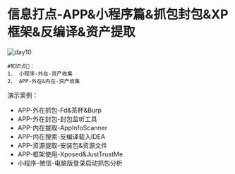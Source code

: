 # 信息打点-APP&小程序篇&抓包封包&XP框架&反编译&资产提取

![day10](/Users/yangluchao/Documents/GitHub/security/image/day10.png)





```
#知识点：
1、 小程序-外在-资产收集
2、 APP-外在&内在-资产收集
```

演示案例：

-   APP-外在抓包-Fd&茶杯&Burp
-   APP-外在封包-封包监听工具
-   APP-内在提取-AppInfoScanner
-   APP-内在搜索-反编译载入IDEA
-   APP-资源提取-安装包&资源文件
-   APP-框架使用-Xposed&JustTrustMe
-   小程序-微信-电脑版登录启动抓包分析
